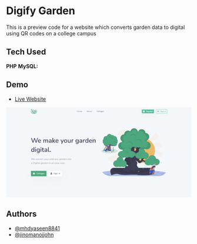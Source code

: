 # Digify Garden

This is a preview code for a website which converts 
garden data to digital using QR codes on a college campus

## Tech Used

**PHP** **MySQL:**

## Demo

 - [Live Website](https://www.digifygarden.com/)
 <p>
    <img src="preview/E-Garden.png"/>
</p>
  
## Authors
- [@mhdyaseen8841](https://www.github.com/mhdyaseen8841)
- [@jinomanojjohn](https://www.github.com/jinomanojjohn)


